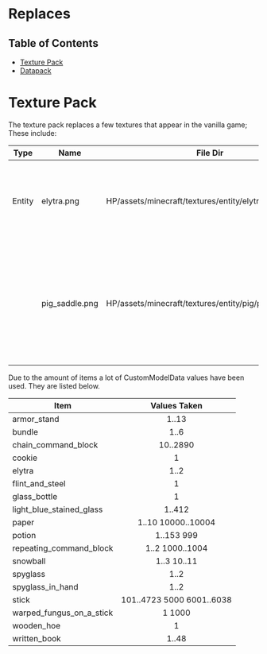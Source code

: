 # Replaces

## Table of Contents
- [Texture Pack](#texture-pack)
- [Datapack](#datapack)


# Texture Pack

The texture pack replaces a few textures that appear in the vanilla game; These include:  

| Type   | Name           | File Dir                                               | Effects                                            | Reason                                                                                                 |
| ------ | -------------- | ------------------------------------------------------ | -------------------------------------------------- | ------------------------------------------------------------------------------------------------------ |
| Entity | elytra.png     | HP/assets/minecraft/textures/entity/elytra.png         | Elytras will be invisible if a cape isn't equipped | The controller for brooms use an armorstand with an elytra equipped                                    |
|        | pig_saddle.png | HP/assets/minecraft/textures/entity/pig/pig_saddle.png | Pigs with saddles will appear as normal pigs       | Brooms use an invisible pig with a saddle as their chair but invisibility doesn't hide saddles on mobs |

Due to the amount of items a lot of CustomModelData values have been used. They are listed below.  

| Item                     | Values Taken                |
| ------------------------ |:---------------------------:|
| armor_stand              | 1..13                       |
| bundle                   | 1..6                        |
| chain_command_block      | 10..2890                    |
| cookie                   | 1                           |
| elytra                   | 1..2                        |
| flint_and_steel          | 1                           |
| glass_bottle             | 1                           |
| light_blue_stained_glass | 1..412                      |
| paper                    | 1..10 10000..10004          |
| potion                   | 1..153  999                 |
| repeating_command_block  | 1..2  1000..1004            |
| snowball                 | 1..3  10..11                |
| spyglass                 | 1..2                        |
| spyglass_in_hand         | 1..2                        |
| stick                    | 101..4723  5000  6001..6038 |
| warped_fungus_on_a_stick | 1  1000                     |
| wooden_hoe               | 1                           |
| written_book             | 1..48                       |

